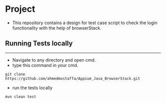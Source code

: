 # Project

* This repository contains a design for test case script to check the login functionality with the help of browserStack.



## Running Tests locally
-------------------------
* Navigate to any directory and open cmd.
* type this command in your cmd.
```
git clone https://github.com/ahmedmostaffa/Appium_Java_BrowserStack.git
```

* run the tests locally
```
mvn clean test
```


















